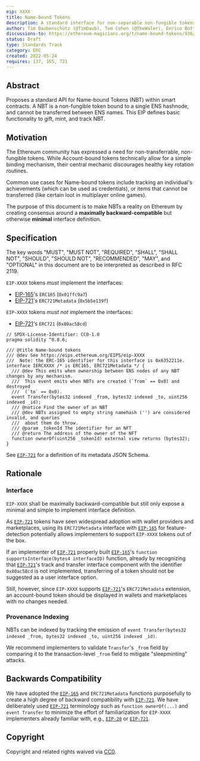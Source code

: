 ```yaml
---
eip: XXXX
title: Name-bound Tokens
description: A standard interface for non-separable non-fungible tokens, also known as "Name-bound" or "soulbound tokens" or "badges"
author: Tim Daubenschütz (@TimDaub), Tom Cohen (@TheWaler), Enrico Bottazzi (@enricobottazzi)
discussions-to: https://ethereum-magicians.org/t/name-bound-tokens/9362
status: Draft
type: Standards Track
category: ERC
created: 2022-05-24
requires: 137, 165, 721
---
```


## Abstract

Proposes a standard API for Name-bound Tokens (NBT) within smart contracts. A NBT is a non-fungible token bound to a single ENS hashnode, and cannot be transferred between ENS names. This EIP defines basic functionality to gift, mint, and track NBT.

## Motivation

The Ethereum community has expressed a need for non-transferrable, non-fungible tokens. While Account-bound tokens technically allow for a simple binding mechanism, their central mechanic discourages healthy key rotation routines.

Common use cases for Name-bound tokens include tracking an individual's achievements (which can be used as credentials), or items that cannot be transferred (like certain loot in multiplayer online games).

The purpose of this document is to make NBTs a reality on Ethereum by creating consensus around a **maximally backward-compatible** but otherwise **minimal** interface definition.

## Specification

The key words "MUST", "MUST NOT", "REQUIRED", "SHALL", "SHALL NOT", "SHOULD", "SHOULD NOT", "RECOMMENDED", "MAY", and "OPTIONAL" in this document are to be interpreted as described in RFC 2119.

`EIP-XXXX` tokens _must_ implement the interfaces:

- [EIP-165](./eip-165.md)'s `ERC165` (`0x01ffc9a7`)
- [EIP-721](./eip-721.md)'s `ERC721Metadata` (`0x5b5e139f`)

`EIP-XXXX` tokens _must not_ implement the interfaces:

- [EIP-721](./eip-721.md)'s `ERC721` (`0x80ac58cd`)

```solidity
// SPDX-License-Identifier: CC0-1.0
pragma solidity ^0.8.6;

/// @title Name-bound tokens
/// @dev See https://eips.ethereum.org/EIPS/eip-XXXX
///  Note: the ERC-165 identifier for this interface is 0x6352211e.
interface IERCXXXX /* is ERC165, ERC721Metadata */ {
  /// @dev This emits when ownership between ENS nodes of any NBT changes by any mechanism.
  ///  This event emits when NBTs are created (`from` == 0x0) and destroyed
  ///  (`to` == 0x0).
  event Transfer(bytes32 indexed _from, bytes32 indexed _to, uint256 indexed _id);
  /// @notice Find the owner of an NBT
  /// @dev NBTs assigned to empty string namehash ('') are considered invalid, and queries
  ///  about them do throw.
  /// @param _tokenId The identifier for an NFT
  /// @return The address of the owner of the NFT
  function ownerOf(uint256 _tokenId) external view returns (bytes32);
}
```

See [`EIP-721`](./eip-721.md) for a definition of its metadata JSON Schema.

## Rationale

### Interface

`EIP-XXXX` shall be maximally backward-compatible but still only expose a minimal and simple to implement interface definition.

As [`EIP-721`](./eip-721.md) tokens have seen widespread adoption with wallet providers and marketplaces, using its `ERC721Metadata` interface with [`EIP-165`](./eip-165.md) for feature-detection potentially allows implementers to support `EIP-XXXX` tokens out of the box.

If an implementer of [`EIP-721`](./eip-721.md) properly built [`EIP-165`](./eip-165.md)'s `function supportsInterface(bytes4 interfaceID)` function, already by recognizing that [`EIP-721`](./eip-721.md)'s track and transfer interface component with the identifier `0x80ac58cd` is not implemented, transferring of a token should not be suggested as a user interface option.

Still, however, since `EIP-XXXX` supports [`EIP-721`](./eip-721.md)'s `ERC721Metadata` extension, an account-bound token should be displayed in wallets and marketplaces with no changes needed.

### Provenance Indexing

NBTs can be indexed by tracking the emission of `event Transfer(bytes32 indexed _from, bytes32 indexed _to, uint256 indexed _id)`.

We recommend implementers to validate `Transfer`'s `_from` field by comparing it to the transaction-level `_from` field to mitigate "sleepminting" attacks.

## Backwards Compatibility

We have adopted the [`EIP-165`](./eip-165.md) and `ERC721Metadata` functions purposefully to create a high degree of backward compatibility with [`EIP-721`](./eip-721.md). We have deliberately used [`EIP-721`](./eip-721.md) terminology such as `function ownerOf(...)` and `event Transfer` to minimize the effort of familiarization for `EIP-XXXX` implementers already familiar with, e.g., [`EIP-20`](./eip-20.md) or [`EIP-721`](./eip-721.md).

## Copyright

Copyright and related rights waived via [CC0](../LICENSE.md).

